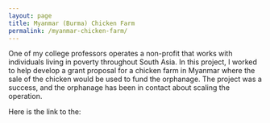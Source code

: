 ```yaml
---
layout: page
title: Myanmar (Burma) Chicken Farm
permalink: /myanmar-chicken-farm/
---
```


One of my college professors operates a non-profit that works with individuals living in poverty throughout South Asia. In this project, I worked to help develop a grant proposal for a chicken farm in Myanmar where the sale of the chicken would be used to fund the orphanage. The project was a success, and the orphanage has been in contact about scaling the operation.

Here is the link to the:
